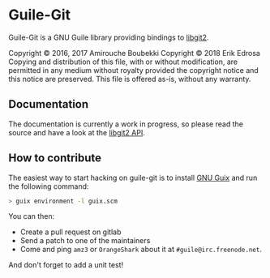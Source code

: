 # Guile-Git

Guile-Git is a GNU Guile library providing bindings to
[libgit2](https://libgit2.org/).

Copyright © 2016, 2017 Amirouche Boubekki
Copyright © 2018 Erik Edrosa
Copying and distribution of this file, with or without modification,
are permitted in any medium without royalty provided the copyright
notice and this notice are preserved.  This file is offered as-is,
without any warranty.

## Documentation

The documentation is currently a work in progress, so please read the
source and have a look at the [libgit2 API](https://libgit2.org/libgit2/#HEAD).

## How to contribute

The easiest way to start hacking on guile-git is to install
[GNU Guix](https://gnu.org/s/guix) and run the following command:

```bash
> guix environment -l guix.scm
```

You can then:

- Create a pull request on gitlab
- Send a patch to one of the maintainers
- Come and ping `amz3` or `OrangeShark` about it at `#guile@irc.freenode.net`.

And don't forget to add a unit test!
